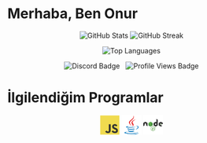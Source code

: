    # Merhaba, Ben Onur


<p align="center">
  <img src="https://github-readme-stats-mu-dun-89.vercel.app/api?username=onurrrk&theme=dracula&show_icons=true&hide_title=true&include_all_commits=true&hide_border=true" alt="GitHub Stats" />
  <img src="https://github-readme-streak-stats-two-ashy.vercel.app?user=onurrrk&theme=dracula&hide_border=true&border_radius=5&mode=weekly" alt="GitHub Streak" />
</p>

<p align="center">
  <img src="https://github-readme-stats-mu-dun-89.vercel.app/api/top-langs/?username=onurrrk&layout=compact&card_width=320&langs_count=3&theme=dracula&hide_title=true&hide_border=true" alt="Top Languages" />
</p>

<p align="center">
  <a href="https://discord.gg/H7RMcAMFeZ" style="text-decoration: none;"><img src="https://img.shields.io/badge/Discord-5865F2?style=for-the-badge&logo=discord&logoColor=white" alt="Discord Badge" /></a>
   
  <a href="https://github.com/onurrrk" style="text-decoration: none;"><img src="https://komarev.com/ghpvc/?username=onurrrk&style=for-the-badge&label=Profile%20Views&color=0e75b6" alt="Profile Views Badge" /></a>
</p>

# İlgilendiğim Programlar

<p align="center">
  <img src="https://raw.githubusercontent.com/devicons/devicon/master/icons/javascript/javascript-original.svg" alt="JavaScript Logo" width="40" height="40" style="vertical-align: middle; display: inline-block;">
  <img src="https://raw.githubusercontent.com/devicons/devicon/ca28c779441053191ff11710fe24a9e6c23690d6/icons/java/java-original.svg" alt="Java Logo" width="40" height="40" style="vertical-align: middle; display: inline-block;">
  <img src="https://raw.githubusercontent.com/devicons/devicon/ca28c779441053191ff11710fe24a9e6c23690d6/icons/nodejs/nodejs-original-wordmark.svg" alt="Node.js Logo" width="40" height="40" style="vertical-align: middle; display: inline-block;">
</p>


